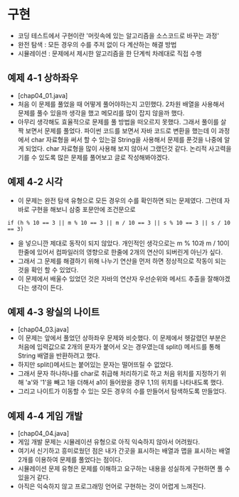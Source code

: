 # 구현
- 코딩 테스트에서 구현이란 '머릿속에 있는 알고리즘을 소스코드로 바꾸는 과정'
- 완전 탐색 : 모든 경우의 수를 주저 없이 다 계산하는 해결 방법
- 시뮬레이션 : 문제에서 제시한 알고리즘을 한 단계씩 차례대로 직접 수행
## 예제 4-1 상하좌우
- [chap04_01.java]
- 처음 이 문제를 풀었을 때 어떻게 풀어야하는지 고민했다. 2차원 배열을 사용해서 문제를 풀수 있을까 생각을 했고 메모리를 많이 잡지 않을까 했다.
- 아무리 생각해도 효율적으로 문제를 풀 방법을 떠오르지 못했다. 그래서 풀이를 살짝 보면서 문제를 풀었다. 파이썬 코드를 보면서 자바 코드로 변환을 했는데 이 과정에서 char 자료형을 써서 할 수 있는걸 String을 사용해서 문제를 푼것을 나중에 알게 되었다. char 자료형을 많이 사용해 보지 않아서 그랬던것 같다. 논리적 사고력을 기를 수 있도록 많은 문제를 풀어보고 글로 작성해봐야겠다.
## 예제 4-2 시각
- 이 문제는 완전 탐색 유형으로 모든 경우의 수를 확인하면 되는 문제였다. 그런데 자바로 구현을 해보니 삼중 포문안에 조건문으로
``` 
if (h % 10 == 3 || m % 10 == 3 || m / 10 == 3 || s % 10 == 3 || s / 10 == 3)
``` 
- 을 넣으니깐 제대로 동작이 되지 않았다. 개인적인 생각으로는 m % 10과 m / 10이 한줄에 있어서 컴파일러의 영향으로 한줄에 2개의 연산이 되버린게 아닌가 싶다.
- 그래서 그 문제를 해결하기 위해 나누기 연산을 먼저 하면 정상적으로 작동이 되는것을 확인 할 수 있었다.
- 이 문제에서 배울수 있었던 것은 자바의 연산자 우선순위와 메서드 추출을 잘해야겠다는 생각이 든다.
## 예제 4-3 왕실의 나이트
- [chap04_03.java]
- 이 문제는 앞에서 풀었던 상하좌우 문제와 비슷했다. 이 문제에서 헷갈렸던 부분은 처음에 입력값으로 2개의 문자가 붙어서 오는 경우였는데 split() 메서드를 통해 String 배열을 반환하려고 했다.
- 하지만 split()메서드는 붙어있는 문자는 떨어뜨릴 수 없었다.
- 그래서 문자 하나하나를 char로 취급해 처리하기로 하고 처음 위치를 지정하기 위해 'a'와 '1'을 빼고 1을 더해서 a1이 들어왔을 경우 1,1의 위치를 나타내도록 했다.
- 그리고 나이트가 이동할 수 있는 모든 경우의 수를 만들어서 탐색하도록 만들었다.
## 예제 4-4 게임 개발
- [chap04_04.java]
- 게임 개발 문제는 시뮬레이션 유형으로 아직 익숙하지 않아서 어려웠다. 
- 여기서 신기하고 흥미로웠던 점은 내가 간곳을 표시하는 배열과 맵을 표시하는 배열 2개를 이용하여 문제를 풀었다는 점이다. 
- 시뮬레이션 문제 유형은 문제를 이해하고 요구하는 내용을 성실하게 구현하면 풀 수 있을거 같다.
- 아직은 익숙하지 않고 프로그래밍 언어로 구현하는 것이 어렵게 느껴진다.